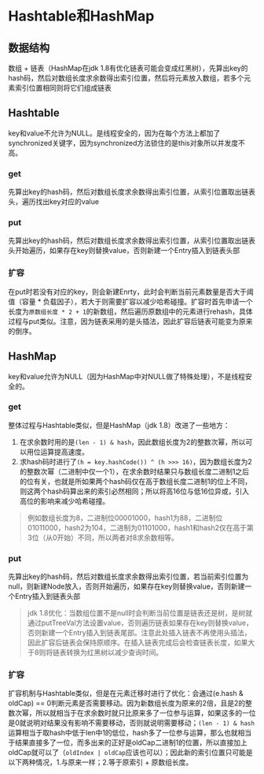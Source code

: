 # Hashtable和HashMap

## 数据结构

数组 + 链表（HashMap在jdk 1.8有优化链表可能会变成红黑树），先算出key的hash码，然后对数组长度求余数得出索引位置，然后将元素放入数组，若多个元素索引位置相同则将它们组成链表

## Hashtable

key和value不允许为NULL。是线程安全的，因为在每个方法上都加了synchronized关键字，因为synchronized方法锁住的是this对象所以并发度不高。

### get

先算出key的hash码，然后对数组长度求余数得出索引位置，从索引位置取出链表头，遍历找出key对应的value

### put

先算出key的hash码，然后对数组长度求余数得出索引位置，从索引位置取出链表头开始遍历，如果存在key则替换value，否则新建一个Entry插入到链表头部

### 扩容

在put时若没有对应的key，则会新建Enrty，此时会判断当前元素数量是否大于阈值（容量 * 负载因子），若大于则需要扩容以减少哈希碰撞。扩容时首先申请一个长度为`原数组长度 * 2 + 1`的新数组，然后遍历原数组中的元素进行rehash，具体过程与put类似。注意，因为链表采用的是头插法，因此扩容后链表可能变为原来的倒序。

## HashMap

key和value允许为NULL（因为HashMap中对NULL做了特殊处理），不是线程安全的。

### get

整体过程与Hashtable类似，但是HashMap（jdk 1.8）改进了一些地方：

1. 在求余数时用的是`(len - 1) & hash`，因此数组长度为2的整数次幂，所以可以用位运算提高速度。
2. 求hash码时进行了`(h = key.hashCode()) ^ (h >>> 16)`，因为数组长度为2的整数次幂（二进制中仅一个1），在求余数时结果只与数组长度二进制1之后的位有关，也就是所如果两个hash码仅在高于数组长度二进制1的位上不同，则这两个hash码算出来的索引必然相同；所以将高16位与低16位异或，引入高位的影响来减少哈希碰撞。

> 例如数组长度为8，二进制位00001000，hash1为88，二进制位01011000，hash2为104，二进制为01101000，hash1和hash2仅在高于第3位（从0开始）不同，所以两者对8求余数相等。

### put

先算出key的hash码，然后对数组长度求余数得出索引位置，若当前索引位置为null，则新建Node放入，否则开始遍历，如果存在key则替换value，否则新建一个Entry插入到链表头部

> jdk 1.8优化：当数组位置不是null时会判断当前位置是链表还是树，是树就通过putTreeVal方法设置value，否则遍历链表如果存在key则替换value，否则新建一个Entry插入到链表尾部。注意此处插入链表不再使用头插法，因此扩容后链表会保持原顺序。在插入链表完成后会检查链表长度，如果大于8则将链表转换为红黑树以减少查询时间。

### 扩容

扩容机制与Hashtable类似，但是在元素迁移时进行了优化：会通过(e.hash & oldCap) == 0判断元素是否需要移动。因为新数组长度为原来的2倍，且是2的整数次幂，所以就相当于在求余数时就只比原来多了一位参与运算，如果这多的一位是0就说明对结果没有影响不需要移动，否则就说明需要移动；`(len - 1) & hash`运算相当于取hash中低于len中1的低位，hash多了一位参与运算，那么也就相当于结果直接多了一位，而多出来的正好是oldCap二进制1的位置，所以直接加上oldCap就可以了（`oldIndex | oldCap`应该也可以）；因此新的索引位置只可能是以下两种情况，1.与原来一样；2.等于原索引 + 原数组长度。